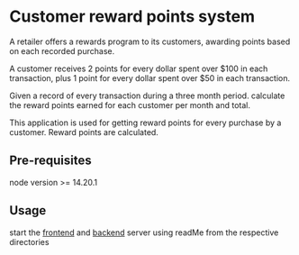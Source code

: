 # Customer reward points system
A retailer offers a rewards program to its customers, awarding points based on each recorded purchase.

A customer receives 2 points for every dollar spent over $100 in each transaction, plus 1 point for every dollar spent over $50 in each transaction.

Given a record of every transaction during a three month period. calculate the reward points earned for each customer per month and total.

This application is used for getting reward points for every purchase by a customer.
Reward points are calculated.

## Pre-requisites
node version >= 14.20.1

## Usage
start the [frontend](https://github.com/keep-calm-and-develop/reward-points-system/tree/main/frontend#readme) and [backend](https://github.com/keep-calm-and-develop/reward-points-system/tree/main/backend#readme) server using readMe from the respective directories
